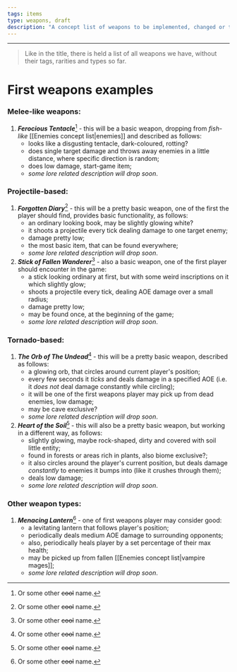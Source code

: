 ```yaml
---
tags: items
type: weapons, draft
description: "A concept list of weapons to be implemented, changed or trashed."
---
```


___

>Like in the title, there is held a list of all weapons we have, without their tags, rarities and types so far.


# First weapons examples

### Melee-like weapons:

1. ***Ferocious Tentacle***[^1] - this will be a basic weapon, dropping from *fish-like* [[Enemies concept list|enemies]] and described as follows:
	- looks like a disgusting tentacle, dark-coloured, rotting?
	- does single target damage and throws away enemies in a little distance, where specific direction is random;
	- does low damage, start-game item;
	- *some lore related description will drop soon*.

### Projectile-based:

1. ***Forgotten Diary***[^1] - this will be a pretty basic weapon, one of the first the player should find, provides basic functionality, as follows:
	- an ordinary looking book, may be slightly glowing white?
	- it shoots a projectile every tick dealing damage to one target enemy;
	- damage pretty low;
	- the most basic item, that can be found everywhere;
	- *some lore related description will drop soon*.
2. ***Stick of Fallen Wanderer***[^1] - also a basic weapon, one of the first player should encounter in the game:
	- a stick looking ordinary at first, but with some weird inscriptions on it which slightly glow;
	- shoots a projectile every tick, dealing AOE damage over a small radius;
	- damage pretty low;
	- may be found once, at the beginning of the game;
	- *some lore related description will drop soon*.
### Tornado-based:

1. ***The Orb of The Undead***[^1] - this will be a pretty basic weapon, described as follows:
	- a glowing orb, that circles around current player's position;
	- every few seconds it *ticks* and deals damage in a specified AOE (i.e. it *does not* deal damage constantly while circling);
	- it will be one of the first weapons player may pick up from dead enemies, low damage;
	- may be cave exclusive?
	- *some lore related description will drop soon*.
2. ***Heart of the Soil***[^1] - this will also be a pretty basic weapon, but working in a different way, as follows:
	- slightly glowing, maybe rock-shaped, dirty and covered with soil little entity;
	- found in forests or areas rich in plants, also biome exclusive?;
	- it also circles around the player's current position, but deals damage *constantly* to enemies it bumps into (like it crushes through them);
	- deals low damage;
	- *some lore related description will drop soon*.

### Other weapon types:

1.  ***Menacing Lantern***[^1] - one of first weapons player may consider good:
	- a levitating lantern that follows player's position;
	- periodically deals medium AOE damage to surrounding opponents;
	- also, periodically heals player by a set percentage of their max health;
	- may be picked up from fallen [[Enemies concept list|vampire mages]];
	- *some lore related description will drop soon*.


[^1]: Or some other ~~cool~~ name.
